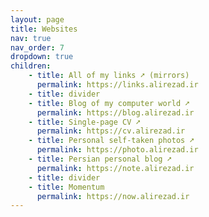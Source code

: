 ```yaml
---
layout: page
title: Websites
nav: true
nav_order: 7
dropdown: true
children:
    - title: All of my links ➚ (mirrors)
      permalink: https://links.alirezad.ir
    - title: divider
    - title: Blog of my computer world ➚
      permalink: https://blog.alirezad.ir
    - title: Single-page CV ➚
      permalink: https://cv.alirezad.ir
    - title: Personal self-taken photos ➚
      permalink: https://photo.alirezad.ir
    - title: Persian personal blog ➚
      permalink: https://note.alirezad.ir
    - title: divider
    - title: Momentum
      permalink: https://now.alirezad.ir
---
```

